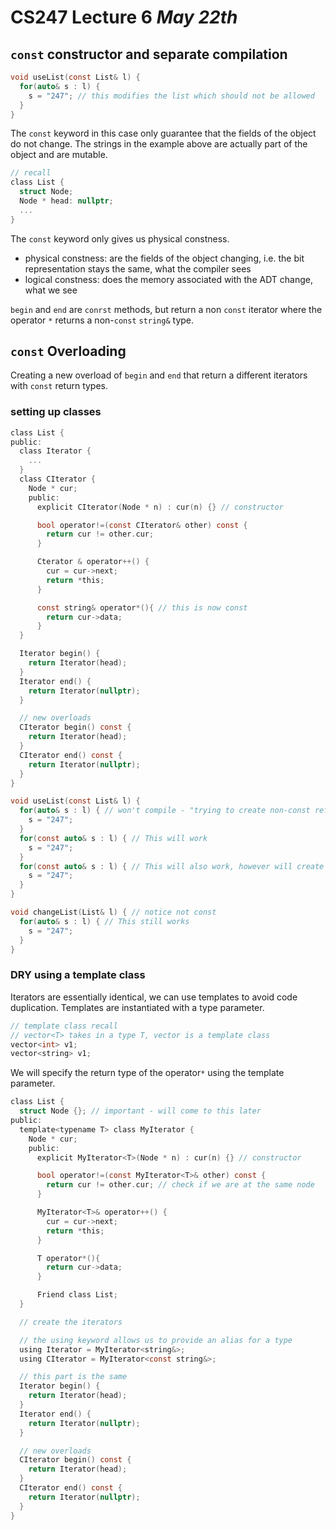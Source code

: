 # CS247 Lecture 6 _May 22th_

## `const` constructor and separate compilation

```C
void useList(const List& l) {
  for(auto& s : l) {
    s = "247"; // this modifies the list which should not be allowed
  }
}
```

The `const` keyword in this case only guarantee that the fields of the object do not change.
The strings in the example above are actually part of the object and are mutable.

```C
// recall
class List {
  struct Node;
  Node * head: nullptr;
  ...
}
```

The `const` keyword only gives us physical constness.

- physical constness: are the fields of the object changing, i.e. the bit representation stays the same, what the compiler sees
- logical constness: does the memory associated with the ADT change, what we see

`begin` and `end` are `conrst` methods, but return a non `const` iterator where the operator `*` returns a non-`const` `string&` type.

## `const` Overloading

Creating a new overload of `begin` and `end` that return a different iterators with `const` return types.

### setting up classes

```C
class List {
public:
  class Iterator {
    ...
  }
  class CIterator {
    Node * cur;
    public:
      explicit CIterator(Node * n) : cur(n) {} // constructor

      bool operator!=(const CIterator& other) const {
        return cur != other.cur;
      }

      Cterator & operator++() {
        cur = cur->next;
        return *this;
      }

      const string& operator*(){ // this is now const
        return cur->data;
      }
  }

  Iterator begin() {
    return Iterator(head);
  }
  Iterator end() {
    return Iterator(nullptr);
  }

  // new overloads
  CIterator begin() const {
    return Iterator(head);
  }
  CIterator end() const {
    return Iterator(nullptr);
  }
}

```

```C
void useList(const List& l) {
  for(auto& s : l) { // won't compile - "trying to create non-const reference from const reference"
    s = "247";
  }
  for(const auto& s : l) { // This will work
    s = "247";
  }
  for(const auto& s : l) { // This will also work, however will create copies
    s = "247";
  }
}

void changeList(List& l) { // notice not const
  for(auto& s : l) { // This still works
    s = "247";
  }
}
```

### DRY using a template class

Iterators are essentially identical, we can use templates to avoid code duplication.
Templates are instantiated with a type parameter.

```C
// template class recall
// vector<T> takes in a type T, vector is a template class
vector<int> v1;
vector<string> v1;
```

We will specify the return type of the operator`*` using the template parameter.

```C
class List {
  struct Node {}; // important - will come to this later
public:
  template<typename T> class MyIterator {
    Node * cur;
    public:
      explicit MyIterator<T>(Node * n) : cur(n) {} // constructor

      bool operator!=(const MyIterator<T>& other) const {
        return cur != other.cur; // check if we are at the same node
      }

      MyIterator<T>& operator++() {
        cur = cur->next;
        return *this;
      }

      T operator*(){
        return cur->data;
      }

      Friend class List;
  }

  // create the iterators

  // the using keyword allows us to provide an alias for a type
  using Iterator = MyIterator<string&>;
  using CIterator = MyIterator<const string&>;

  // this part is the same
  Iterator begin() {
    return Iterator(head);
  }
  Iterator end() {
    return Iterator(nullptr);
  }

  // new overloads
  CIterator begin() const {
    return Iterator(head);
  }
  CIterator end() const {
    return Iterator(nullptr);
  }
}
```
